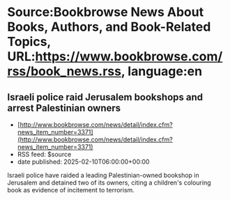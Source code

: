 # Source:Bookbrowse News About Books, Authors, and Book-Related Topics, URL:https://www.bookbrowse.com/rss/book_news.rss, language:en

## Israeli police raid Jerusalem bookshops and arrest Palestinian owners
 - [http://www.bookbrowse.com/news/detail/index.cfm?news_item_number=3371](http://www.bookbrowse.com/news/detail/index.cfm?news_item_number=3371)
 - RSS feed: $source
 - date published: 2025-02-10T06:00:00+00:00

Israeli police have raided a leading Palestinian-owned bookshop in Jerusalem and detained two of its owners, citing a children's colouring book as evidence of incitement to terrorism.

